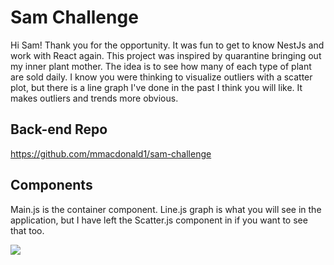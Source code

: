 # Sam Challenge

Hi Sam! Thank you for the opportunity. It was fun to get to know NestJs and work with React again. This project was inspired by quarantine bringing out my inner plant mother. The idea is to see how many of each type of plant are sold daily. I know you were thinking to visualize outliers with a scatter plot, but there is a line graph I've done in the past I think you will like. It makes outliers and trends more obvious.

## Back-end Repo

https://github.com/mmacdonald1/sam-challenge

## Components

Main.js is the container component. Line.js graph is what you will see in the application, but I have left the Scatter.js component in if you want to see that too.


![](https://media.giphy.com/media/wCMrcyfZtK0z6/giphy.gif)
